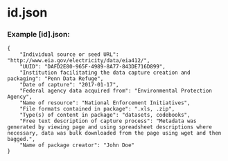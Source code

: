 # id.json

### Example [id].json:

	{
		"Individual source or seed URL": "http://www.eia.gov/electricity/data/eia412/",
		"UUID": "DAFD2E80-965F-4989-8A77-843DE716D899",
		"Institution facilitating the data capture creation and packaging": "Penn Data Refuge",
		"Date of capture": "2017-01-17",
		"Federal agency data acquired from": "Environmental Protection Agency",
		"Name of resource": "National Enforcement Initiatives",
		"File formats contained in package": ".xls, .zip",
		"Type(s) of content in package": "datasets, codebooks",
		"Free text description of capture process": "Metadata was generated by viewing page and using spreadsheet descriptions where necessary, data was bulk downloaded from the page using wget and then bagged.",
		"Name of package creator": "John Doe"
	}
